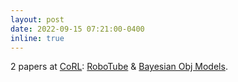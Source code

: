 ```yaml
---
layout: post
date: 2022-09-15 07:21:00-0400
inline: true
---
```


2 papers at [CoRL](https://nips.cc/): [RoboTube](/publications/#xiong2022robotube) & [Bayesian Obj Models](/publications/#murathy2022bom).
